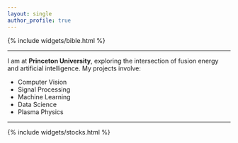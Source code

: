 ```yaml
---
layout: single
author_profile: true
---
```


{% include widgets/bible.html %}

---

I am at **Princeton University**, exploring the intersection of fusion energy and artificial intelligence. My projects involve:

- Computer Vision
- Signal Processing
- Machine Learning
- Data Science
- Plasma Physics

---

{% include widgets/stocks.html %}

